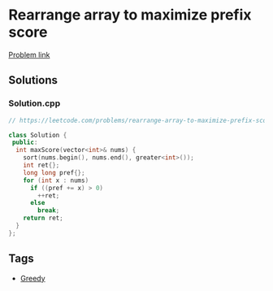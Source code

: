 # Rearrange array to maximize prefix score

[Problem link](https://leetcode.com/problems/rearrange-array-to-maximize-prefix-score/)

## Solutions


### Solution.cpp
```cpp
// https://leetcode.com/problems/rearrange-array-to-maximize-prefix-score/

class Solution {
 public:
  int maxScore(vector<int>& nums) {
    sort(nums.begin(), nums.end(), greater<int>());
    int ret{};
    long long pref{};
    for (int x : nums)
      if ((pref += x) > 0)
        ++ret;
      else
        break;
    return ret;
  }
};
```
## Tags

* [Greedy](/Collections/greedy.md#greedy)
